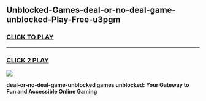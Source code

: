 
## Unblocked-Games-deal-or-no-deal-game-unblocked-Play-Free-u3pgm
<h3>
<a href="https://premium76.site?title=deal-or-no-deal-game-unblocked&ref=20A">CLICK TO PLAY</a></h3>
<hr>

<h3>
<a href="https://premium76.site?title=deal-or-no-deal-game-unblocked&ref=20A">CLICK 2 PLAY</a>
  
</h3>

<a href="https://premium76.site?title=deal-or-no-deal-game-unblocked&ref=20A"><img src="https://clearcache.store/games.png"></a>


**deal-or-no-deal-game-unblocked games unblocked: Your Gateway to Fun and Accessible Online Gaming**
